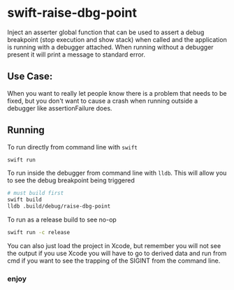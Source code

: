 # swift-raise-dbg-point

Inject an asserter global function that can be used to assert a debug breakpoint (stop execution and show stack) when called and the application is running with a debugger attached.  When running without a debugger present it will print a message to standard error.

## Use Case:

When you want to really let people know there is a problem that needs to be fixed, but you don't want to cause a crash when running outside a debugger like assertionFailure does.

## Running

To run directly from command line with `swift`

```bash
swift run
```

To run inside the debugger from command line with `lldb`.  This will allow you to see the debug breakpoint being triggered

```bash
# must build first
swift build
lldb .build/debug/raise-dbg-point
```

To run as a release build to see no-op

```bash
swift run -c release
```

You can also just load the project in Xcode, but remember you will not see the output if you use Xcode you will have to go to derived data and run from cmd if you want to see the trapping of the SIGINT from the command line.

### enjoy
